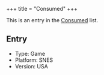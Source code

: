 +++
title = "Consumed"
+++

This is an entry in the [Consumed](@/notes/Consumption/Consumed.md) list.

## Entry

- Type: Game
- Platform: SNES
- Version: USA
